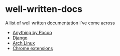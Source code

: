 # well-written-docs
A list of well written documentation I've come across 

* [Anything by Pocoo](http://www.pocoo.org/)
* [Django](https://docs.djangoproject.com/)
* [Arch Linux](https://wiki.archlinux.org/)
* [Chrome extensions](https://developer.chrome.com/extensions)
